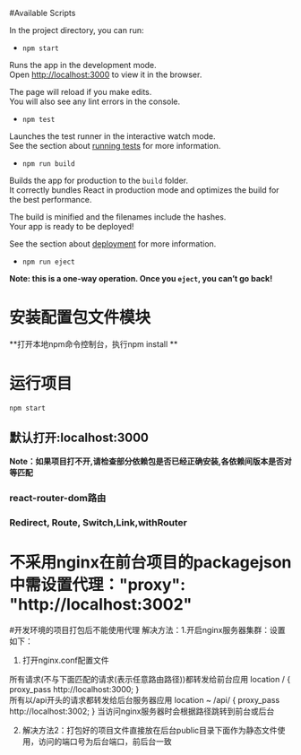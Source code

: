 
#Available Scripts

In the project directory, you can run:

* `npm start`

Runs the app in the development mode.<br>
Open [http://localhost:3000](http://localhost:3000) to view it in the browser.

The page will reload if you make edits.<br>
You will also see any lint errors in the console.

* `npm test`

Launches the test runner in the interactive watch mode.<br>
See the section about [running tests](https://facebook.github.io/create-react-app/docs/running-tests) for more information.

* `npm run build`

Builds the app for production to the `build` folder.<br>
It correctly bundles React in production mode and optimizes the build for the best performance.

The build is minified and the filenames include the hashes.<br>
Your app is ready to be deployed!

See the section about [deployment](https://facebook.github.io/create-react-app/docs/deployment) for more information.

* `npm run eject`

**Note: this is a one-way operation. Once you `eject`, you can’t go back!**

#  安装配置包文件模块
**打开本地npm命令控制台，执行npm install **

#  运行项目
`npm start`

##  默认打开:localhost:3000
**Note：如果项目打不开,请检查部分依赖包是否已经正确安装,各依赖间版本是否对等匹配**

###  react-router-dom路由
### Redirect, Route, Switch,Link,withRouter

# 不采用nginx在前台项目的packagejson中需设置代理："proxy": "http://localhost:3002"

#开发环境的项目打包后不能使用代理 解决方法：1.开启nginx服务器集群：设置如下：

1. 打开nginx.conf配置文件 

所有请求(不与下面匹配的请求(表示任意路由路径))都转发给前台应用
        location / {
	    proxy_pass  http://localhost:3000;
	}    
所有以/api开头的请求都转发给后台服务器应用
	location ~ /api/ {
	    proxy_pass  http://localhost:3002;
	}
当访问nginx服务器时会根据路径跳转到前台或后台

2. 解决方法2：打包好的项目文件直接放在后台public目录下面作为静态文件使用，访问的端口号为后台端口，前后台一致